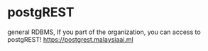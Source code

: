 # postgREST
general RDBMS, If you part of the organization, you can access to postgREST! https://postgrest.malaysiaai.ml
